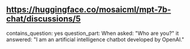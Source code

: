 ## https://huggingface.co/mosaicml/mpt-7b-chat/discussions/5

contains_question: yes
question_part: When asked: "Who are you?" it answered: "I am an artificial intelligence chatbot developed by OpenAI."